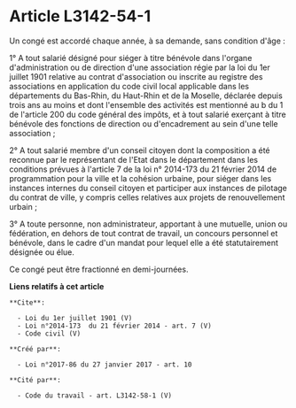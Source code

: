 # Article L3142-54-1

Un congé est accordé chaque année, à sa demande, sans condition d'âge : 

1° A tout salarié désigné pour siéger à titre bénévole dans l'organe d'administration ou de direction d'une association régie
par la loi du 1er juillet 1901 relative au contrat d'association ou inscrite au registre des associations en application du
code civil local applicable dans les départements du Bas-Rhin, du Haut-Rhin et de la Moselle, déclarée depuis trois ans au
moins et dont l'ensemble des activités est mentionné au b du 1 de l'article 200 du code général des impôts, et à tout salarié
exerçant à titre bénévole des fonctions de direction ou d'encadrement au sein d'une telle association ; 

2° A tout salarié membre d'un conseil citoyen dont la composition a été reconnue par le représentant de l'Etat dans le
département dans les conditions prévues à l'article 7 de la loi n° 2014-173 du 21 février 2014 de programmation pour la ville
et la cohésion urbaine, pour siéger dans les instances internes du conseil citoyen et participer aux instances de pilotage du
contrat de ville, y compris celles relatives aux projets de renouvellement urbain ; 

3° A toute personne, non administrateur, apportant à une mutuelle, union ou fédération, en dehors de tout contrat de travail,
un concours personnel et bénévole, dans le cadre d'un mandat pour lequel elle a été statutairement désignée ou élue. 

Ce congé peut être fractionné en demi-journées.

**Liens relatifs à cet article**

	**Cite**:

	  - Loi du 1er juillet 1901 (V)
	  - Loi n°2014-173  du 21 février 2014 - art. 7 (V)
	  - Code civil (V)

	**Créé par**:

	  - Loi n°2017-86 du 27 janvier 2017 - art. 10

	**Cité par**:

	  - Code du travail - art. L3142-58-1 (V)
